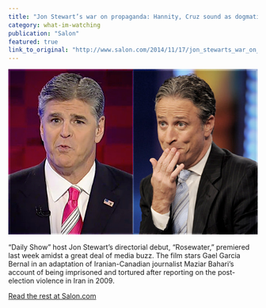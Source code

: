 ```yaml
---
title: "Jon Stewart’s war on propaganda: Hannity, Cruz sound as dogmatic as fundamentalist Iranians"
category: what-im-watching
publication: "Salon"
featured: true
link_to_original: "http://www.salon.com/2014/11/17/jon_stewarts_war_on_propaganda_hannity_cruz_sound_as_dogmatic_as_fundamentalist_iranians/"
---
```

![](/assets/img/hannity-stewart.jpg)

“Daily Show” host Jon Stewart’s directorial debut, “Rosewater,” premiered last week amidst a great deal of media buzz. The film stars  Gael Garcia Bernal in an adaptation of Iranian-Canadian journalist Maziar Bahari’s account of being imprisoned and tortured after reporting on the post-election violence in Iran in 2009.

[Read the rest at Salon.com](http://www.salon.com/2014/11/17/jon_stewarts_war_on_propaganda_hannity_cruz_sound_as_dogmatic_as_fundamentalist_iranians/)
